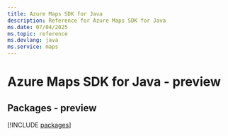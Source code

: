 ```yaml
---
title: Azure Maps SDK for Java
description: Reference for Azure Maps SDK for Java
ms.date: 07/04/2025
ms.topic: reference
ms.devlang: java
ms.service: maps
---
```

# Azure Maps SDK for Java - preview
## Packages - preview
[!INCLUDE [packages](maps-index.md)]